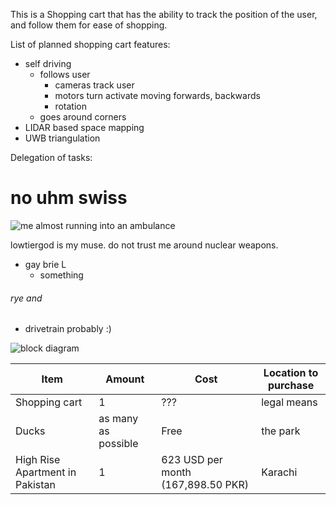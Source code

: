 This is a Shopping cart that has the ability to track the position of the user, and follow them for ease of shopping.

List of planned shopping cart features:

- self driving
  - follows user
    - cameras track user
    - motors turn activate moving forwards, backwards
    - rotation
  - goes around corners
- LIDAR based space mapping
- UWB triangulation

Delegation of tasks:
# no uhm swiss


![me almost running into an ambulance](https://media.tenor.com/uYk94xeCMZ4AAAAd/slipped-on-a-banan-slipped-on-a-banana.gif)


lowtiergod is my muse. do not trust me around nuclear weapons.
- gay brie L
   - something
###### rye and
   - drivetrain probably :)

![block diagram](https://i.ibb.co/cYLWJjq/Screenshot-2023-01-27-3-08-43-PM.png)

| Item | Amount | Cost | Location to purchase |
|------|------| ------- |----------------------|
| Shopping cart | 1 | ??? | legal means |
| Ducks | as many as possible | Free | the park |
| High Rise Apartment in Pakistan | 1 | 623 USD per month (167,898.50 PKR) | Karachi |
